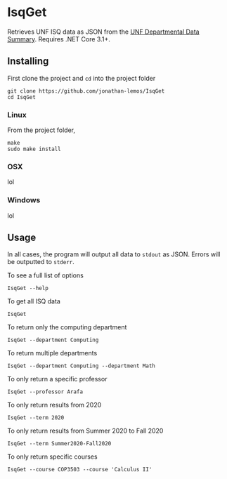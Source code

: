 # IsqGet
Retrieves UNF ISQ data as JSON from the [UNF Departmental Data Summary](https://bannerssb.unf.edu/nfpo-ssb/wkshisq.p_isq_dept_pub). Requires .NET Core 3.1+.

## Installing

First clone the project and `cd` into the project folder
```
git clone https://github.com/jonathan-lemos/IsqGet
cd IsqGet
```

### Linux
From the project folder,
```
make
sudo make install
```

### OSX
lol

### Windows
lol

## Usage
In all cases, the program will output all data to `stdout` as JSON. Errors will be outputted to `stderr`.

To see a full list of options
```
IsqGet --help
```
To get all ISQ data
```
IsqGet
```
To return only the computing department
```
IsqGet --department Computing
```
To return multiple departments
```
IsqGet --department Computing --department Math
```
To only return a specific professor
```
IsqGet --professor Arafa
```
To only return results from 2020
```
IsqGet --term 2020
```
To only return results from Summer 2020 to Fall 2020
```
IsqGet --term Summer2020-Fall2020
```
To only return specific courses
```
IsqGet --course COP3503 --course 'Calculus II'
```
